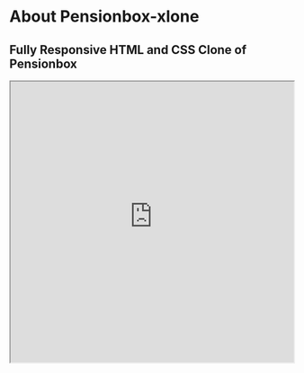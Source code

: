 # About Pensionbox-xlone

## Fully Responsive HTML and CSS Clone of Pensionbox
<iframe src="https://pensionbox-xlone.netlify.app)" width="100%" height="500"></iframe>

